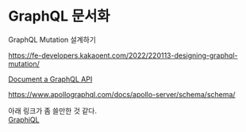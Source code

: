 # GraphQL 문서화





GraphQL Mutation 설계하기

https://fe-developers.kakaoent.com/2022/220113-designing-graphql-mutation/




[Document a GraphQL API](https://stackoverflow.com/questions/39504986/document-a-graphql-api)     


https://www.apollographql.com/docs/apollo-server/schema/schema/




아래 링크가 좀 쓸만한 것 같다.      
[GraphiQL](https://github.com/graphql/graphiql/blob/main/packages/graphiql/README.md)